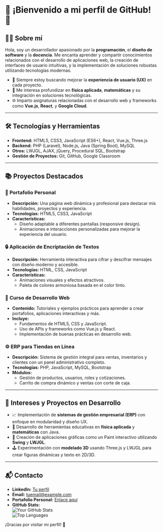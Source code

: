 # 🌟 ¡Bienvenido a mi perfil de GitHub! 🌟

## 👨‍💻 Sobre mí
Hola, soy un desarrollador apasionado por la **programación**, el **diseño de software** y la **docencia**. Me encanta aprender y compartir conocimientos relacionados con el desarrollo de aplicaciones web, la creación de interfaces de usuario intuitivas, y la implementación de soluciones robustas utilizando tecnologías modernas.

- 🚀 Siempre estoy buscando mejorar la **experiencia de usuario (UX)** en cada proyecto.
- 🧠 Me interesa profundizar en **física aplicada**, **matemáticas** y su integración en soluciones tecnológicas.
- 🌐 Imparto asignaturas relacionadas con el desarrollo web y frameworks como **Vue.js**, **React**, y **Google Cloud**.

---

## 🛠️ Tecnologías y Herramientas
- **Frontend:** HTML5, CSS3, JavaScript (ES6+), React, Vue.js, Three.js  
- **Backend:** PHP (Laravel), Node.js, Java (Spring Boot), MySQL  
- **Otros:** LWJGL, AJAX, jQuery, Procedural SQL, Bootstrap  
- **Gestión de Proyectos:** Git, GitHub, Google Classroom  

---

## 📚 Proyectos Destacados

### 🌟 **Portafolio Personal**
- **Descripción:** Una página web dinámica y profesional para destacar mis habilidades, proyectos y experiencia.  
- **Tecnologías:** HTML5, CSS3, JavaScript  
- **Características:**
  - Diseño adaptable a diferentes pantallas (responsive design).
  - Animaciones e interacciones personalizadas para mejorar la experiencia del usuario.

### 🔒 **Aplicación de Encriptación de Textos**
- **Descripción:** Herramienta interactiva para cifrar y descifrar mensajes con diseño moderno y accesible.  
- **Tecnologías:** HTML, CSS, JavaScript  
- **Características:**  
  - Animaciones visuales y efectos atractivos.  
  - Paleta de colores armoniosa basada en el color tinto.

### 📜 **Curso de Desarrollo Web**
- **Contenido:** Tutoriales y ejemplos prácticos para aprender a crear portafolios, aplicaciones interactivas y más.  
- **Incluye:**  
  - Fundamentos de HTML5, CSS y JavaScript.  
  - Uso de APIs y frameworks como Vue.js y React.  
  - Implementación de buenas prácticas en desarrollo web.

### ⚙️ **ERP para Tiendas en Línea**
- **Descripción:** Sistema de gestión integral para ventas, inventarios y clientes con un panel administrativo completo.  
- **Tecnologías:** PHP, JavaScript, MySQL, Bootstrap  
- **Módulos:**  
  - Gestión de productos, usuarios, roles y cotizaciones.  
  - Carrito de compra dinámico y ventas con corte de caja.

---

## 🌟 Intereses y Proyectos en Desarrollo
- 📈 Implementación de **sistemas de gestión empresarial (ERP)** con enfoque en modularidad y diseño UX.  
- 🧮 Desarrollo de herramientas educativas en **física aplicada** y **matemáticas** con Java.  
- 🎨 Creación de aplicaciones gráficas como un Paint interactivo utilizando **Swing** y **LWJGL**.  
- 🕹️ Experimentación con **modelado 3D** usando Three.js y LWJGL para crear figuras dinámicas y texto en 2D/3D.

---

## 📬 Contacto
- **LinkedIn:** [Tu perfil](#)
- **Email:** tuemail@example.com  
- **Portafolio Personal:** [Enlace aquí](#)  
- **GitHub Stats:**  
  ![Your GitHub Stats](https://github-readme-stats.vercel.app/api?username=omarperez0877&show_icons=true&theme=radical)  
  ![Top Languages](https://github-readme-stats.vercel.app/api/top-langs/?username=omarperez0877&layout=compact&theme=radical)

¡Gracias por visitar mi perfil! 🚀
